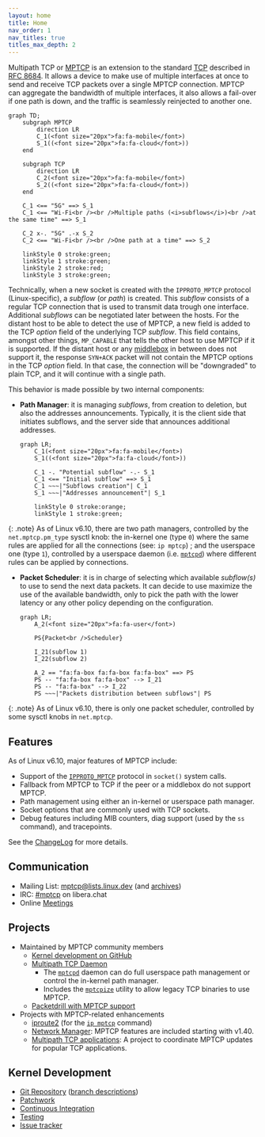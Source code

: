 ```yaml
---
layout: home
title: Home
nav_order: 1
nav_titles: true
titles_max_depth: 2
---
```


Multipath TCP or [MPTCP](https://en.wikipedia.org/wiki/Multipath_TCP) is an
extension to the standard [TCP](https://en.wikipedia.org/wiki/Transmission_Control_Protocol)
described in [RFC 8684](https://www.rfc-editor.org/rfc/rfc8684.html). It allows
a device to make use of multiple interfaces at once to send and receive TCP
packets over a single MPTCP connection. MPTCP can aggregate the bandwidth of
multiple interfaces, it also allows a fail-over if one path is down, and the
traffic is seamlessly reinjected to another one.

```mermaid
graph TD;
    subgraph MPTCP
        direction LR
        C_1(<font size="20px">fa:fa-mobile</font>)
        S_1((<font size="20px">fa:fa-cloud</font>))
    end

    subgraph TCP
        direction LR
        C_2(<font size="20px">fa:fa-mobile</font>)
        S_2((<font size="20px">fa:fa-cloud</font>))
    end

    C_1 <== "5G" ==> S_1
    C_1 <== "Wi-Fi<br /><br />Multiple paths (<i>subflows</i>)<br />at the same time" ==> S_1

    C_2 x-. "5G" .-x S_2
    C_2 <== "Wi-Fi<br /><br />One path at a time" ==> S_2

    linkStyle 0 stroke:green;
    linkStyle 1 stroke:green;
    linkStyle 2 stroke:red;
    linkStyle 3 stroke:green;
```

Technically, when a new socket is created with the `IPPROTO_MPTCP` protocol
(Linux-specific), a *subflow* (or *path*) is created. This *subflow* consists of
a regular TCP connection that is used to transmit data trough one interface.
Additional *subflows* can be negotiated later between the hosts. For the distant
host to be able to detect the use of MPTCP, a new field is added to the TCP
*option* field of the underlying TCP *subflow*. This field contains, amongst
other things, `MP_CAPABLE` that tells the other host to use MPTCP if it is
supported. If the distant host or any [middlebox](https://en.wikipedia.org/wiki/Middlebox)
in between does not support it, the response `SYN+ACK` packet will not contain
the MPTCP options in the TCP *option* field. In that case, the connection will
be "downgraded" to plain TCP, and it will continue with a single path.

This behavior is made possible by two internal components:
* **Path Manager**: it is managing *subflows*, from creation to deletion, but
  also the addresses announcements. Typically, it is the client side that
  initiates subflows, and the server side that announces additional addresses.

  ```mermaid
  graph LR;
      C_1(<font size="20px">fa:fa-mobile</font>)
      S_1((<font size="20px">fa:fa-cloud</font>))

      C_1 -. "Potential subflow" -.- S_1
      C_1 <== "Initial subflow" ==> S_1
      C_1 ~~~|"Subflows creation"| C_1
      S_1 ~~~|"Addresses announcement"| S_1

      linkStyle 0 stroke:orange;
      linkStyle 1 stroke:green;
  ```

{: .note}
As of Linux v6.10, there are two path managers, controlled by the `net.mptcp.pm_type`
sysctl knob: the in-kernel one (type `0`) where the same rules are applied for
all the connections (see: `ip mptcp`) ; and the userspace one (type `1`),
controlled by a userspace daemon (i.e. [`mptcpd`](https://mptcpd.mptcp.dev/))
where different rules can be applied by connections.

* **Packet Scheduler**: it is in charge of selecting which available
  *subflow(s)* to use to send the next data packets. It can decide to use
  maximize the use of the available bandwidth, only to pick the path with the
  lower latency or any other policy depending on the configuration.

  ```mermaid
  graph LR;
      A_2(<font size="20px">fa:fa-user</font>)

      PS{Packet<br />Scheduler}

      I_21(subflow 1)
      I_22(subflow 2)

      A_2 == "fa:fa-box fa:fa-box fa:fa-box" ==> PS
      PS -- "fa:fa-box fa:fa-box" --> I_21
      PS -- "fa:fa-box" --> I_22
      PS ~~~|"Packets distribution between subflows"| PS
  ```

{: .note}
As of Linux v6.10, there is only one packet scheduler, controlled by some sysctl
knobs in `net.mptcp`.

## Features

As of Linux v6.10, major features of MPTCP include:

* Support of the [`IPPROTO_MPTCP`](implementation.html) protocol in `socket()` system calls.
* Fallback from MPTCP to TCP if the peer or a middlebox do not support MPTCP.
* Path management using either an in-kernel or userspace path manager.
* Socket options that are commonly used with TCP sockets.
* Debug features including MIB counters, diag support (used by the `ss` command),
  and tracepoints.

See the
[ChangeLog](https://github.com/multipath-tcp/mptcp_net-next/wiki/#changelog)
for more details.

## Communication

* Mailing List: mptcp@lists.linux.dev (and [archives](https://lore.kernel.org/mptcp))
* IRC: [#mptcp](https://web.libera.chat/?nick=mptcp-dev-guest?#mptcp) on libera.chat
* Online [Meetings](https://github.com/multipath-tcp/mptcp_net-next/wiki/Meetings)

## Projects

* Maintained by MPTCP community members
  * [Kernel development on GitHub](https://github.com/multipath-tcp/mptcp_net-next/)
  * [Multipath TCP Daemon](https://github.com/intel/mptcpd)
    * The [`mptcpd`](https://www.mankier.com/8/mptcpd) daemon can do full
      userspace path management or control the in-kernel path manager.
    * Includes the [`mptcpize`](https://www.mankier.com/8/mptcpize) utility to
      allow legacy TCP binaries to use MPTCP.
  * [Packetdrill with MPTCP support](https://github.com/multipath-tcp/packetdrill)
* Projects with MPTCP-related enhancements
  * [iproute2](https://wiki.linuxfoundation.org/networking/iproute2) (for the
    [`ip mptcp`](https://www.mankier.com/8/ip-mptcp) command)
  * [Network Manager](https://networkmanager.dev): MPTCP features are included
    starting with v1.40.
  * [Multipath TCP applications](https://github.com/mptcp-apps/): A project to
    coordinate MPTCP updates for popular TCP applications.

## Kernel Development

* [Git Repository](https://github.com/multipath-tcp/mptcp_net-next.git)
  ([branch descriptions](https://github.com/multipath-tcp/mptcp_net-next/wiki/Git-Branches))
* [Patchwork](https://patchwork.kernel.org/project/mptcp/)
* [Continuous Integration](https://github.com/multipath-tcp/mptcp_net-next/wiki/CI)
* [Testing](https://github.com/multipath-tcp/mptcp_net-next/wiki/Testing)
* [Issue tracker](https://github.com/multipath-tcp/mptcp_net-next/issues)
